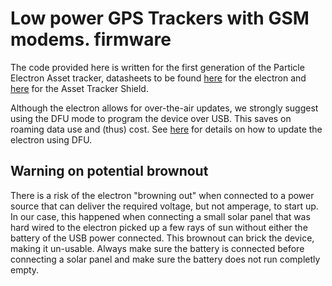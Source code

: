 # Low power GPS Trackers with GSM modems. firmware
The code provided here is written for the first generation of the Particle Electron Asset tracker, datasheets to be found [here](https://docs.particle.io/datasheets/cellular/electron-datasheet/) for the electron and [here](https://docs.particle.io/datasheets/accessories/legacy-accessories/#electron-asset-tracker) for the Asset Tracker Shield.

Although the electron allows for over-the-air updates, we strongly suggest using the DFU mode to program the device over USB. This saves on roaming data use and (thus) cost. See [here](https://docs.particle.io/tutorials/device-os/led/electron/#dfu-mode-device-firmware-upgrade-) for details on how to update the electron using DFU.

## Warning on potential brownout
There is a risk of the electron "browning out" when connected to a power source that can deliver the required voltage, but not amperage, to start up. In our case, this happened when connecting a small solar panel that was hard wired to the electron picked up a few rays of sun without either the battery of the USB power connected. This brownout can brick the device, making it un-usable. Always make sure the battery is connected before connecting a solar panel and make sure the battery does not run completly empty.
